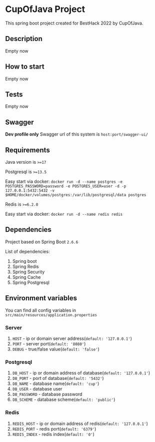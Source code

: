 # CupOfJava Project
This spring boot project created for BestHack 2022 by CupOfJava.

## Description
Empty now

## How to start
Empty now

## Tests
Empty now

## Swagger
**Dev profile only**
Swagger url of this system is `host:port/swagger-ui/`

## Requirements
Java version is `>=17`

Postgresql is `>=13.5`

Easy start via docker: `docker run -d --name postgres -e POSTGRES_PASSWORD=password -e POSTGRES_USER=user -d -p 127.0.0.1:5432:5432 -v $HOME/docker/volumes/postgres:/var/lib/postgresql/data postgres`

Redis is `>=6.2.0`

Easy start via docker: `docker run -d --name redis redis`

## Dependencies
Project based on Spring Boot `2.6.6`

List of dependencies:
1. Spring boot
2. Spring Redis
3. Spring Security
4. Spring Cache
5. Spring Postgresql

## Environment variables
You can find all config variables in `src/main/resources/application.properties`

### Server
1. `HOST` - ip or domain server address(`default: '127.0.0.1'`)
2. `PORT` - server port(`default: '8080'`)
3. `DEBUG` - true/false value(`default: 'false'`)

### Postgresql
1. `DB_HOST` - ip or domain address of database(`default: '127.0.0.1'`)
2. `DB_PORT` - port of database(`default: '5432'`)
3. `DB_NAME` - database name(`default: 'cup'`)
4. `DB_USER` - database user
5. `DB_PASSWORD` - database password
6. `DB_SCHEME` - database scheme(`default: 'public'`)

### Redis
1. `REDIS_HOST` - ip or domain address of redis(`default: '127.0.0.1'`)
2. `REDIS_PORT` - redis port(`default: '6379'`)
3. `REDIS_INDEX` - redis index(`default: '0'`)
